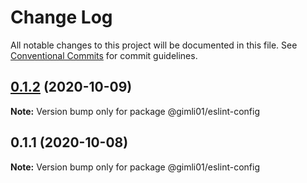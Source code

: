 # Change Log

All notable changes to this project will be documented in this file.
See [Conventional Commits](https://conventionalcommits.org) for commit guidelines.

## [0.1.2](https://github.com/gimli01/dev-kit/compare/@gimli01/eslint-config@0.1.1...@gimli01/eslint-config@0.1.2) (2020-10-09)

**Note:** Version bump only for package @gimli01/eslint-config





## 0.1.1 (2020-10-08)

**Note:** Version bump only for package @gimli01/eslint-config
